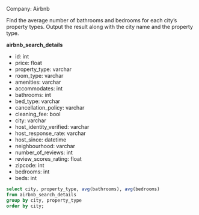 Company: Airbnb

Find the average number of bathrooms and bedrooms for each city’s property types. Output the result along with the city name and the property type.

<b> airbnb_search_details </b>
- id: int
- price: float
- property_type: varchar
- room_type: varchar
- amenities: varchar
- accommodates: int
- bathrooms: int
- bed_type: varchar
- cancellation_policy: varchar
- cleaning_fee: bool
- city: varchar
- host_identity_verified: varchar
- host_response_rate: varchar
- host_since: datetime
- neighbourhood: varchar
- number_of_reviews: int 
- review_scores_rating: float
- zipcode: int
- bedrooms: int
- beds: int

```SQL
select city, property_type, avg(bathrooms), avg(bedrooms)
from airbnb_search_details
group by city, property_type
order by city;
```
